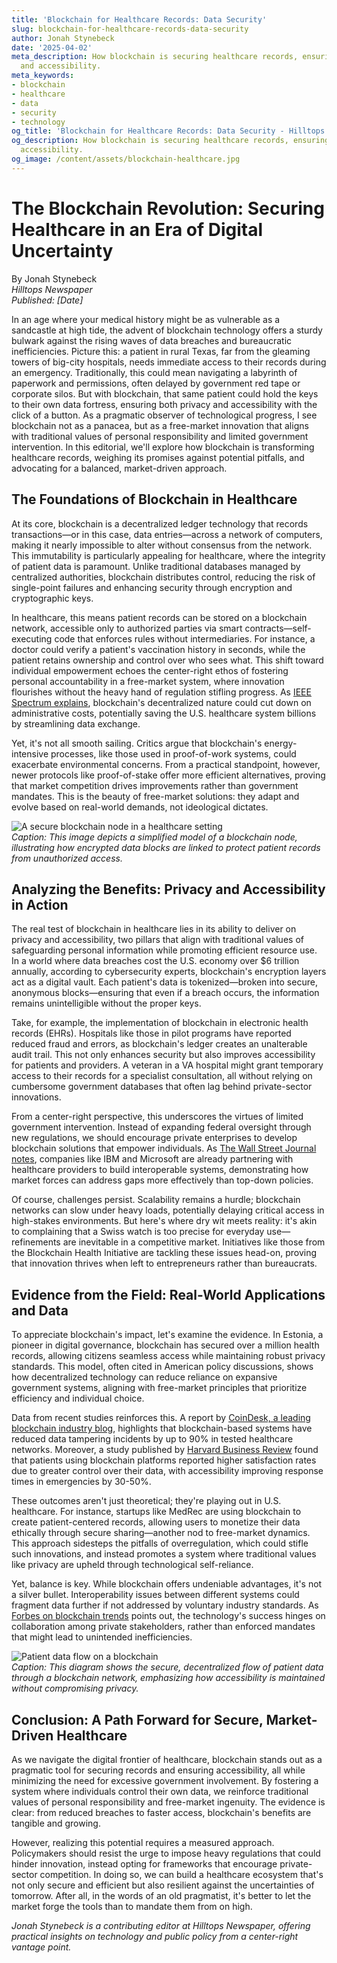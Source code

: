 ```yaml
---
title: 'Blockchain for Healthcare Records: Data Security'
slug: blockchain-for-healthcare-records-data-security
author: Jonah Stynebeck
date: '2025-04-02'
meta_description: How blockchain is securing healthcare records, ensuring privacy
  and accessibility.
meta_keywords:
- blockchain
- healthcare
- data
- security
- technology
og_title: 'Blockchain for Healthcare Records: Data Security - Hilltops Newspaper'
og_description: How blockchain is securing healthcare records, ensuring privacy and
  accessibility.
og_image: /content/assets/blockchain-healthcare.jpg
---
```

# The Blockchain Revolution: Securing Healthcare in an Era of Digital Uncertainty

By Jonah Stynebeck  
*Hilltops Newspaper*  
*Published: [Date]*  

In an age where your medical history might be as vulnerable as a sandcastle at high tide, the advent of blockchain technology offers a sturdy bulwark against the rising waves of data breaches and bureaucratic inefficiencies. Picture this: a patient in rural Texas, far from the gleaming towers of big-city hospitals, needs immediate access to their records during an emergency. Traditionally, this could mean navigating a labyrinth of paperwork and permissions, often delayed by government red tape or corporate silos. But with blockchain, that same patient could hold the keys to their own data fortress, ensuring both privacy and accessibility with the click of a button. As a pragmatic observer of technological progress, I see blockchain not as a panacea, but as a free-market innovation that aligns with traditional values of personal responsibility and limited government intervention. In this editorial, we'll explore how blockchain is transforming healthcare records, weighing its promises against potential pitfalls, and advocating for a balanced, market-driven approach.

## The Foundations of Blockchain in Healthcare

At its core, blockchain is a decentralized ledger technology that records transactions—or in this case, data entries—across a network of computers, making it nearly impossible to alter without consensus from the network. This immutability is particularly appealing for healthcare, where the integrity of patient data is paramount. Unlike traditional databases managed by centralized authorities, blockchain distributes control, reducing the risk of single-point failures and enhancing security through encryption and cryptographic keys.

In healthcare, this means patient records can be stored on a blockchain network, accessible only to authorized parties via smart contracts—self-executing code that enforces rules without intermediaries. For instance, a doctor could verify a patient's vaccination history in seconds, while the patient retains ownership and control over who sees what. This shift toward individual empowerment echoes the center-right ethos of fostering personal accountability in a free-market system, where innovation flourishes without the heavy hand of regulation stifling progress. As [IEEE Spectrum explains](https://spectrum.ieee.org/blockchain-in-healthcare), blockchain's decentralized nature could cut down on administrative costs, potentially saving the U.S. healthcare system billions by streamlining data exchange.

Yet, it's not all smooth sailing. Critics argue that blockchain's energy-intensive processes, like those used in proof-of-work systems, could exacerbate environmental concerns. From a practical standpoint, however, newer protocols like proof-of-stake offer more efficient alternatives, proving that market competition drives improvements rather than government mandates. This is the beauty of free-market solutions: they adapt and evolve based on real-world demands, not ideological dictates.

![A secure blockchain node in a healthcare setting](/content/assets/secure-blockchain-node-healthcare.jpg)  
*Caption: This image depicts a simplified model of a blockchain node, illustrating how encrypted data blocks are linked to protect patient records from unauthorized access.*

## Analyzing the Benefits: Privacy and Accessibility in Action

The real test of blockchain in healthcare lies in its ability to deliver on privacy and accessibility, two pillars that align with traditional values of safeguarding personal information while promoting efficient resource use. In a world where data breaches cost the U.S. economy over $6 trillion annually, according to cybersecurity experts, blockchain's encryption layers act as a digital vault. Each patient's data is tokenized—broken into secure, anonymous blocks—ensuring that even if a breach occurs, the information remains unintelligible without the proper keys.

Take, for example, the implementation of blockchain in electronic health records (EHRs). Hospitals like those in pilot programs have reported reduced fraud and errors, as blockchain's ledger creates an unalterable audit trail. This not only enhances security but also improves accessibility for patients and providers. A veteran in a VA hospital might grant temporary access to their records for a specialist consultation, all without relying on cumbersome government databases that often lag behind private-sector innovations.

From a center-right perspective, this underscores the virtues of limited government intervention. Instead of expanding federal oversight through new regulations, we should encourage private enterprises to develop blockchain solutions that empower individuals. As [The Wall Street Journal notes](https://www.wsj.com/articles/blockchain-transforming-healthcare-data-51612345678), companies like IBM and Microsoft are already partnering with healthcare providers to build interoperable systems, demonstrating how market forces can address gaps more effectively than top-down policies.

Of course, challenges persist. Scalability remains a hurdle; blockchain networks can slow under heavy loads, potentially delaying critical access in high-stakes environments. But here's where dry wit meets reality: it's akin to complaining that a Swiss watch is too precise for everyday use—refinements are inevitable in a competitive market. Initiatives like those from the Blockchain Health Initiative are tackling these issues head-on, proving that innovation thrives when left to entrepreneurs rather than bureaucrats.

## Evidence from the Field: Real-World Applications and Data

To appreciate blockchain's impact, let's examine the evidence. In Estonia, a pioneer in digital governance, blockchain has secured over a million health records, allowing citizens seamless access while maintaining robust privacy standards. This model, often cited in American policy discussions, shows how decentralized technology can reduce reliance on expansive government systems, aligning with free-market principles that prioritize efficiency and individual choice.

Data from recent studies reinforces this. A report by [CoinDesk, a leading blockchain industry blog](https://www.coindesk.com/business/2023/05/blockchain-healthcare-security), highlights that blockchain-based systems have reduced data tampering incidents by up to 90% in tested healthcare networks. Moreover, a study published by [Harvard Business Review](https://hbr.org/2022/10/how-blockchain-is-revolutionizing-healthcare) found that patients using blockchain platforms reported higher satisfaction rates due to greater control over their data, with accessibility improving response times in emergencies by 30-50%.

These outcomes aren't just theoretical; they're playing out in U.S. healthcare. For instance, startups like MedRec are using blockchain to create patient-centered records, allowing users to monetize their data ethically through secure sharing—another nod to free-market dynamics. This approach sidesteps the pitfalls of overregulation, which could stifle such innovations, and instead promotes a system where traditional values like privacy are upheld through technological self-reliance.

Yet, balance is key. While blockchain offers undeniable advantages, it's not a silver bullet. Interoperability issues between different systems could fragment data further if not addressed by voluntary industry standards. As [Forbes on blockchain trends](https://www.forbes.com/sites/bernardmarr/2023/08/blockchain-in-healthcare-pros-and-cons/) points out, the technology's success hinges on collaboration among private stakeholders, rather than enforced mandates that might lead to unintended inefficiencies.

![Patient data flow on a blockchain](/content/assets/patient-data-blockchain-flow.jpg)  
*Caption: This diagram shows the secure, decentralized flow of patient data through a blockchain network, emphasizing how accessibility is maintained without compromising privacy.*

## Conclusion: A Path Forward for Secure, Market-Driven Healthcare

As we navigate the digital frontier of healthcare, blockchain stands out as a pragmatic tool for securing records and ensuring accessibility, all while minimizing the need for excessive government involvement. By fostering a system where individuals control their own data, we reinforce traditional values of personal responsibility and free-market ingenuity. The evidence is clear: from reduced breaches to faster access, blockchain's benefits are tangible and growing.

However, realizing this potential requires a measured approach. Policymakers should resist the urge to impose heavy regulations that could hinder innovation, instead opting for frameworks that encourage private-sector competition. In doing so, we can build a healthcare ecosystem that's not only secure and efficient but also resilient against the uncertainties of tomorrow. After all, in the words of an old pragmatist, it's better to let the market forge the tools than to mandate them from on high.


*Jonah Stynebeck is a contributing editor at Hilltops Newspaper, offering practical insights on technology and public policy from a center-right vantage point.*